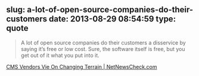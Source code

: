slug: a-lot-of-open-source-companies-do-their-customers
date: 2013-08-29 08:54:59
type: quote
---

> A lot of open source companies do their customers a disservice by saying it’s free or low cost. Sure, the software itself is free, but you get out of it what you put into it.

[CMS Vendors Vie On Changing Terrain | NetNewsCheck.com](http://www.netnewscheck.com/article/28413/cms-vendors-vie-on-changing-terrain?utm_source=feedly)
